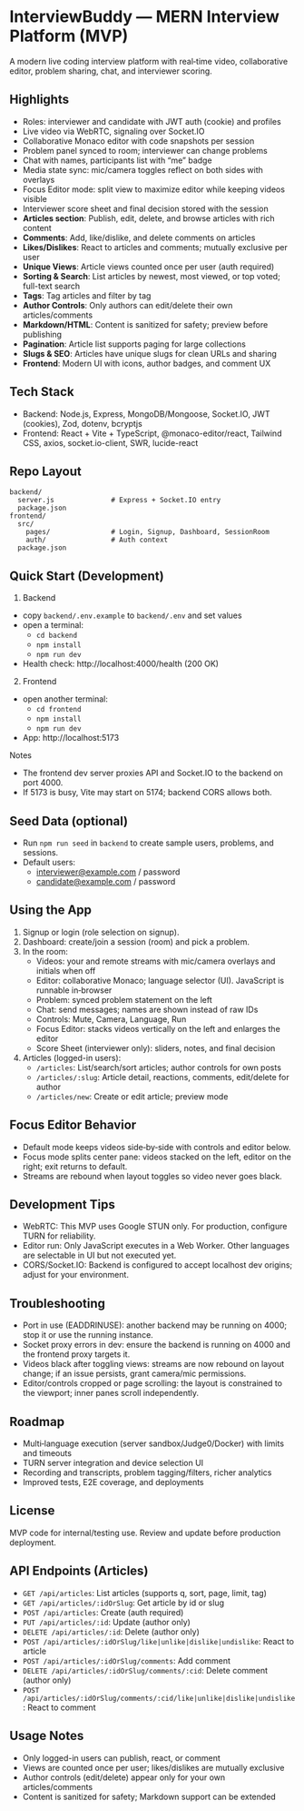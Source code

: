 # InterviewBuddy — MERN Interview Platform (MVP)

A modern live coding interview platform with real‑time video, collaborative editor, problem sharing, chat, and interviewer scoring.

## Highlights
- Roles: interviewer and candidate with JWT auth (cookie) and profiles
- Live video via WebRTC, signaling over Socket.IO
- Collaborative Monaco editor with code snapshots per session
- Problem panel synced to room; interviewer can change problems
- Chat with names, participants list with “me” badge
- Media state sync: mic/camera toggles reflect on both sides with overlays
- Focus Editor mode: split view to maximize editor while keeping videos visible
- Interviewer score sheet and final decision stored with the session
- **Articles section**: Publish, edit, delete, and browse articles with rich content
- **Comments**: Add, like/dislike, and delete comments on articles
- **Likes/Dislikes**: React to articles and comments; mutually exclusive per user
- **Unique Views**: Article views counted once per user (auth required)
- **Sorting & Search**: List articles by newest, most viewed, or top voted; full-text search
- **Tags**: Tag articles and filter by tag
- **Author Controls**: Only authors can edit/delete their own articles/comments
- **Markdown/HTML**: Content is sanitized for safety; preview before publishing
- **Pagination**: Article list supports paging for large collections
- **Slugs & SEO**: Articles have unique slugs for clean URLs and sharing
- **Frontend**: Modern UI with icons, author badges, and comment UX

## Tech Stack
- Backend: Node.js, Express, MongoDB/Mongoose, Socket.IO, JWT (cookies), Zod, dotenv, bcryptjs
- Frontend: React + Vite + TypeScript, @monaco-editor/react, Tailwind CSS, axios, socket.io-client, SWR, lucide-react

## Repo Layout
```
backend/
  server.js              # Express + Socket.IO entry
  package.json
frontend/
  src/
    pages/               # Login, Signup, Dashboard, SessionRoom
    auth/                # Auth context
  package.json
```

## Quick Start (Development)
1) Backend
- copy `backend/.env.example` to `backend/.env` and set values
- open a terminal:
  - `cd backend`
  - `npm install`
  - `npm run dev`
- Health check: http://localhost:4000/health (200 OK)

2) Frontend
- open another terminal:
  - `cd frontend`
  - `npm install`
  - `npm run dev`
- App: http://localhost:5173

Notes
- The frontend dev server proxies API and Socket.IO to the backend on port 4000.
- If 5173 is busy, Vite may start on 5174; backend CORS allows both.

## Seed Data (optional)
- Run `npm run seed` in `backend` to create sample users, problems, and sessions.
- Default users:
  - interviewer@example.com / password
  - candidate@example.com / password

## Using the App
1) Signup or login (role selection on signup).
2) Dashboard: create/join a session (room) and pick a problem.
3) In the room:
   - Videos: your and remote streams with mic/camera overlays and initials when off
   - Editor: collaborative Monaco; language selector (UI). JavaScript is runnable in‑browser
   - Problem: synced problem statement on the left
   - Chat: send messages; names are shown instead of raw IDs
   - Controls: Mute, Camera, Language, Run
   - Focus Editor: stacks videos vertically on the left and enlarges the editor
   - Score Sheet (interviewer only): sliders, notes, and final decision
4) Articles (logged-in users):
   - `/articles`: List/search/sort articles; author controls for own posts
   - `/articles/:slug`: Article detail, reactions, comments, edit/delete for author
   - `/articles/new`: Create or edit article; preview mode

## Focus Editor Behavior
- Default mode keeps videos side‑by‑side with controls and editor below.
- Focus mode splits center pane: videos stacked on the left, editor on the right; exit returns to default.
- Streams are rebound when layout toggles so video never goes black.

## Development Tips
- WebRTC: This MVP uses Google STUN only. For production, configure TURN for reliability.
- Editor run: Only JavaScript executes in a Web Worker. Other languages are selectable in UI but not executed yet.
- CORS/Socket.IO: Backend is configured to accept localhost dev origins; adjust for your environment.

## Troubleshooting
- Port in use (EADDRINUSE): another backend may be running on 4000; stop it or use the running instance.
- Socket proxy errors in dev: ensure the backend is running on 4000 and the frontend proxy targets it.
- Videos black after toggling views: streams are now rebound on layout change; if an issue persists, grant camera/mic permissions.
- Editor/controls cropped or page scrolling: the layout is constrained to the viewport; inner panes scroll independently.

## Roadmap
- Multi‑language execution (server sandbox/Judge0/Docker) with limits and timeouts
- TURN server integration and device selection UI
- Recording and transcripts, problem tagging/filters, richer analytics
- Improved tests, E2E coverage, and deployments

## License
MVP code for internal/testing use. Review and update before production deployment.

## API Endpoints (Articles)
- `GET /api/articles`: List articles (supports q, sort, page, limit, tag)
- `GET /api/articles/:idOrSlug`: Get article by id or slug
- `POST /api/articles`: Create (auth required)
- `PUT /api/articles/:id`: Update (author only)
- `DELETE /api/articles/:id`: Delete (author only)
- `POST /api/articles/:idOrSlug/like|unlike|dislike|undislike`: React to article
- `POST /api/articles/:idOrSlug/comments`: Add comment
- `DELETE /api/articles/:idOrSlug/comments/:cid`: Delete comment (author only)
- `POST /api/articles/:idOrSlug/comments/:cid/like|unlike|dislike|undislike`: React to comment

## Usage Notes
- Only logged-in users can publish, react, or comment
- Views are counted once per user; likes/dislikes are mutually exclusive
- Author controls (edit/delete) appear only for your own articles/comments
- Content is sanitized for safety; Markdown support can be extended
